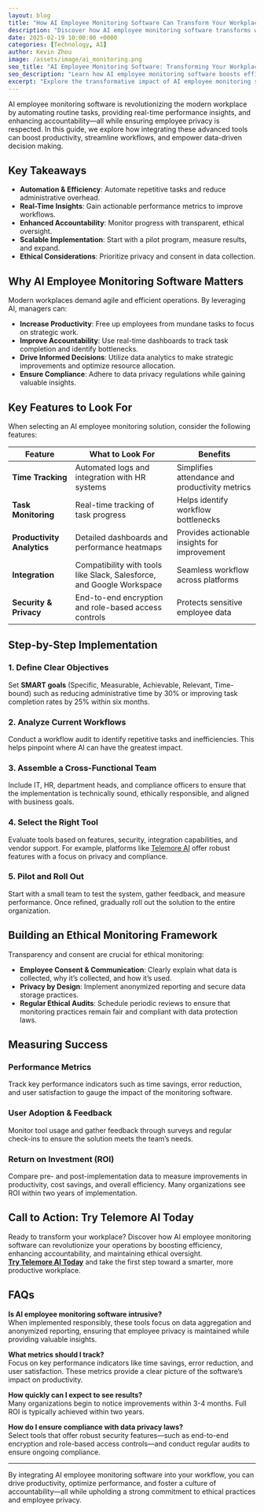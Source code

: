 ```yaml
---
layout: blog
title: "How AI Employee Monitoring Software Can Transform Your Workplace"
description: "Discover how AI employee monitoring software transforms workplace productivity, streamlines workflows, and maintains ethical oversight while ensuring employee privacy."
date: 2025-02-19 10:00:00 +0000
categories: [Technology, AI]
author: Kevin Zhou
image: /assets/image/ai_monitoring.png
seo_title: "AI Employee Monitoring Software: Transforming Your Workplace"
seo_description: "Learn how AI employee monitoring software boosts efficiency, ensures accountability, and supports ethical oversight in modern workplaces."
excerpt: "Explore the transformative impact of AI employee monitoring software on workplace productivity and accountability."
---
```


AI employee monitoring software is revolutionizing the modern workplace by automating routine tasks, providing real-time performance insights, and enhancing accountability—all while ensuring employee privacy is respected. In this guide, we explore how integrating these advanced tools can boost productivity, streamline workflows, and empower data-driven decision making.

## Key Takeaways

- **Automation & Efficiency**: Automate repetitive tasks and reduce administrative overhead.
- **Real-Time Insights**: Gain actionable performance metrics to improve workflows.
- **Enhanced Accountability**: Monitor progress with transparent, ethical oversight.
- **Scalable Implementation**: Start with a pilot program, measure results, and expand.
- **Ethical Considerations**: Prioritize privacy and consent in data collection.

## Why AI Employee Monitoring Software Matters

Modern workplaces demand agile and efficient operations. By leveraging AI, managers can:
- **Increase Productivity**: Free up employees from mundane tasks to focus on strategic work.
- **Improve Accountability**: Use real-time dashboards to track task completion and identify bottlenecks.
- **Drive Informed Decisions**: Utilize data analytics to make strategic improvements and optimize resource allocation.
- **Ensure Compliance**: Adhere to data privacy regulations while gaining valuable insights.

## Key Features to Look For

When selecting an AI employee monitoring solution, consider the following features:

| **Feature**                | **What to Look For**                                               | **Benefits**                                    |
|----------------------------|--------------------------------------------------------------------|-------------------------------------------------|
| **Time Tracking**          | Automated logs and integration with HR systems                     | Simplifies attendance and productivity metrics  |
| **Task Monitoring**        | Real-time tracking of task progress                                | Helps identify workflow bottlenecks             |
| **Productivity Analytics** | Detailed dashboards and performance heatmaps                        | Provides actionable insights for improvement    |
| **Integration**            | Compatibility with tools like Slack, Salesforce, and Google Workspace | Seamless workflow across platforms              |
| **Security & Privacy**     | End-to-end encryption and role-based access controls                  | Protects sensitive employee data                |

## Step-by-Step Implementation

### 1. Define Clear Objectives
Set **SMART goals** (Specific, Measurable, Achievable, Relevant, Time-bound) such as reducing administrative time by 30% or improving task completion rates by 25% within six months.

### 2. Analyze Current Workflows
Conduct a workflow audit to identify repetitive tasks and inefficiencies. This helps pinpoint where AI can have the greatest impact.

### 3. Assemble a Cross-Functional Team
Include IT, HR, department heads, and compliance officers to ensure that the implementation is technically sound, ethically responsible, and aligned with business goals.

### 4. Select the Right Tool
Evaluate tools based on features, security, integration capabilities, and vendor support. For example, platforms like [Telemore AI](https://telemore.ai) offer robust features with a focus on privacy and compliance.

### 5. Pilot and Roll Out
Start with a small team to test the system, gather feedback, and measure performance. Once refined, gradually roll out the solution to the entire organization.

## Building an Ethical Monitoring Framework

Transparency and consent are crucial for ethical monitoring:
- **Employee Consent & Communication**: Clearly explain what data is collected, why it’s collected, and how it’s used.
- **Privacy by Design**: Implement anonymized reporting and secure data storage practices.
- **Regular Ethical Audits**: Schedule periodic reviews to ensure that monitoring practices remain fair and compliant with data protection laws.

## Measuring Success

### Performance Metrics
Track key performance indicators such as time savings, error reduction, and user satisfaction to gauge the impact of the monitoring software.

### User Adoption & Feedback
Monitor tool usage and gather feedback through surveys and regular check-ins to ensure the solution meets the team’s needs.

### Return on Investment (ROI)
Compare pre- and post-implementation data to measure improvements in productivity, cost savings, and overall efficiency. Many organizations see ROI within two years of implementation.

## Call to Action: Try Telemore AI Today

Ready to transform your workplace? Discover how AI employee monitoring software can revolutionize your operations by boosting efficiency, enhancing accountability, and maintaining ethical oversight.  
[**Try Telemore AI Today**](https://telemore.ai) and take the first step toward a smarter, more productive workplace.

## FAQs

**Is AI employee monitoring software intrusive?**  
When implemented responsibly, these tools focus on data aggregation and anonymized reporting, ensuring that employee privacy is maintained while providing valuable insights.

**What metrics should I track?**  
Focus on key performance indicators like time savings, error reduction, and user satisfaction. These metrics provide a clear picture of the software’s impact on productivity.

**How quickly can I expect to see results?**  
Many organizations begin to notice improvements within 3-4 months. Full ROI is typically achieved within two years.

**How do I ensure compliance with data privacy laws?**  
Select tools that offer robust security features—such as end-to-end encryption and role-based access controls—and conduct regular audits to ensure ongoing compliance.

---

By integrating AI employee monitoring software into your workflow, you can drive productivity, optimize performance, and foster a culture of accountability—all while upholding a strong commitment to ethical practices and employee privacy.